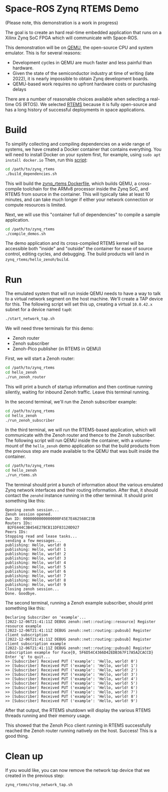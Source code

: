# Space-ROS Zynq RTEMS Demo

(Please note, this demonstration is a work in progress)

The goal is to create an hard real-time embedded application that runs on a Xilinx Zynq SoC FPGA which will communicate with Space-ROS.

This demonstration will be on [QEMU](https://www.qemu.org), the open-source CPU and system emulator.
This is for several reasons:
 * Development cycles in QEMU are much faster and less painful than hardware.
 * Given the state of the semiconductor industry at time of writing (late 2022), it is nearly impossible to obtain Zynq development boards.
 * QEMU-based work requires no upfront hardware costs or purchasing delays

There are a number of reasonable choices available when selecting a real-time OS (RTOS).
We selected [RTEMS](https://www.rtems.org/) because it is fully open-source and has a long history of successful deployments in space applications.

# Build

To simplify collecting and compiling dependencies on a wide range of systems, we have created a Docker container that contains everything.
You will need to install Docker on your system first, for example, using `sudo apt install docker.io`
Then, run this [script](https://github.com/space-ros/docker/blob/main/zynq_rtems/build_dependencies.sh):

```bash
cd /path/to/zynq_rtems
./build_dependencies.sh
```

This will build the [zynq_rtems Dockerfile](https://github.com/space-ros/docker/blob/main/zynq_rtems/Dockerfile), which builds QEMU, a cross-compile toolchain for the ARMv8 processor inside the Zynq SoC, and RTEMS from source in the container.
This will typically take at least 10 minutes, and can take much longer if either your network connection or compute resources is limited.

Next, we will use this "container full of dependencies" to compile a sample application.

```bash
cd /path/to/zynq_rtems
./compile_demos.sh
```

The demo application and its cross-compiled RTEMS kernel will be accessible both "inside" and "outside" the container for ease of source control, editing cycles, and debugging.
The build products will land in `zynq_rtems/hello_zenoh/build`.

# Run

The emulated system that will run inside QEMU needs to have a way to talk to a virtual network segment on the host machine.
We'll create a TAP device for this.
The following script will set this up, creating a virtual `10.0.42.x` subnet for a device named `tap0`:

```bash
./start_network_tap.sh
```

We will need three terminals for this demo:
 * Zenoh router
 * Zenoh subscriber
 * Zenoh-Pico publisher (in RTEMS in QEMU)

First, we will start a Zenoh router:

```bash
cd /path/to/zynq_rtems
cd hello_zenoh
./run_zenoh_router
```
This will print a bunch of startup information and then continue running silently, waiting for inbound Zenoh traffic.
Leave this terminal running.

In the second terminal, we'll run the Zenoh subscriber example:

```bash
cd /path/to/zynq_rtems
cd hello_zenoh
./run_zenoh_subscriber
```

In the third terminal, we will run the RTEMS-based application, which will communicate with the Zenoh router and thence to the Zenoh subscriber.
The following script will run QEMU inside the container, with a volume-mount of the `hello_zenoh` demo application so that the build products from the previous step are made available to the QEMU that was built inside the container.

```bash
cd /path/to/zynq_rtems
cd hello_zenoh
./run_rtems.sh
```

The terminal should print a bunch of information about the various emulated Zynq network interfaces and their routing information.
After that, it should contact the `zenohd` instance running in the other terminal.
It should print something like this:

```
Opening zenoh session...
Zenoh session opened.
Own ID: 0000000000000000F45E7E462568C23B
Routers IDs:
 B2FE444C3B454E27BCB11DF83120D927
Peers IDs:
Stopping read and lease tasks...
sending a few messages...
publishing: Hello, world! 0
publishing: Hello, world! 1
publishing: Hello, world! 2
publishing: Hello, world! 3
publishing: Hello, world! 4
publishing: Hello, world! 5
publishing: Hello, world! 6
publishing: Hello, world! 7
publishing: Hello, world! 8
publishing: Hello, world! 9
Closing zenoh session...
Done. Goodbye.
```

The second terminal, running a Zenoh example subscriber, should print something like this:
```
Declaring Subscriber on 'example'...
[2022-12-06T21:41:11Z DEBUG zenoh::net::routing::resource] Register resource example
[2022-12-06T21:41:11Z DEBUG zenoh::net::routing::pubsub] Register client subscription
[2022-12-06T21:41:11Z DEBUG zenoh::net::routing::pubsub] Register client subscription example
[2022-12-06T21:41:11Z DEBUG zenoh::net::routing::pubsub] Register subscription example for Face{0, 5F6D54C4366D42EDB367F17A5A2CACCD}
Enter 'q' to quit...
>> [Subscriber] Received PUT ('example': 'Hello, world! 0')
>> [Subscriber] Received PUT ('example': 'Hello, world! 1')
>> [Subscriber] Received PUT ('example': 'Hello, world! 2')
>> [Subscriber] Received PUT ('example': 'Hello, world! 3')
>> [Subscriber] Received PUT ('example': 'Hello, world! 4')
>> [Subscriber] Received PUT ('example': 'Hello, world! 5')
>> [Subscriber] Received PUT ('example': 'Hello, world! 6')
>> [Subscriber] Received PUT ('example': 'Hello, world! 7')
>> [Subscriber] Received PUT ('example': 'Hello, world! 8')
>> [Subscriber] Received PUT ('example': 'Hello, world! 9')
```

After that output, the RTEMS shutdown will display the various RTEMS threads running and their memory usage.

This showed that the Zenoh Pico client running in RTEMS successfully reached the Zenoh router running natively on the host.
Success!
This is a good thing.

# Clean up

If you would like, you can now remove the network tap device that we created in the previous step:

```bash
zynq_rtems/stop_network_tap.sh
```
